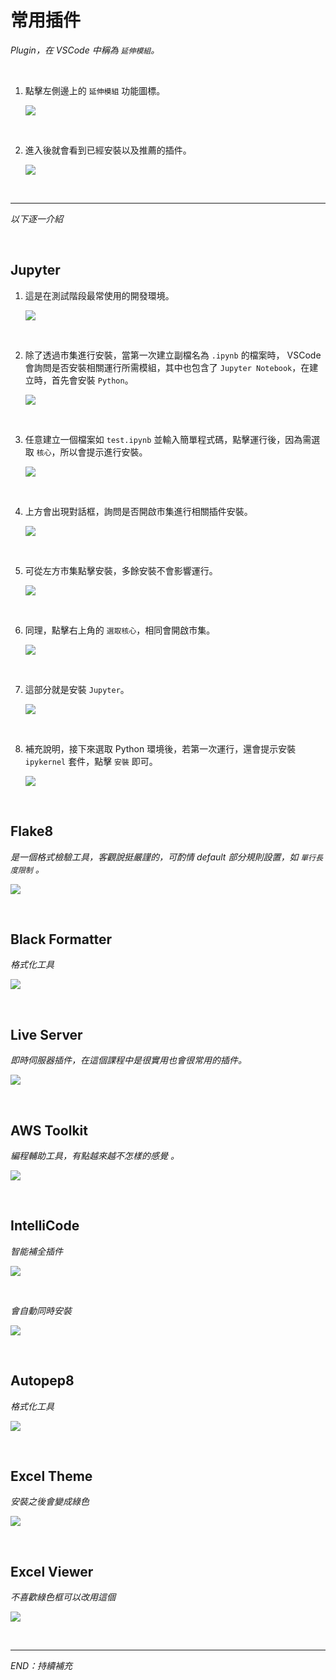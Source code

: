 # 常用插件

_Plugin，在 VSCode 中稱為 `延伸模組`。_

<br>

1. 點擊左側邊上的 `延伸模組` 功能圖標。

   ![](images/img_12.png)

<br>

2. 進入後就會看到已經安裝以及推薦的插件。

   ![](images/img_29.png)

<br>

---

_以下逐一介紹_

<br>

## Jupyter

1. 這是在測試階段最常使用的開發環境。

   ![](images/img_13.png)

<br>

2. 除了透過市集進行安裝，當第一次建立副檔名為 `.ipynb` 的檔案時， VSCode 會詢問是否安裝相關運行所需模組，其中也包含了 `Jupyter Notebook`，在建立時，首先會安裝 `Python`。

   ![](images/img_68.png)

<br>

3. 任意建立一個檔案如 `test.ipynb` 並輸入簡單程式碼，點擊運行後，因為需選取 `核心`，所以會提示進行安裝。

   ![](images/img_69.png)

<br>

4. 上方會出現對話框，詢問是否開啟市集進行相關插件安裝。

   ![](images/img_70.png)

<br>

5. 可從左方市集點擊安裝，多餘安裝不會影響運行。

   ![](images/img_71.png)

<br>

6. 同理，點擊右上角的 `選取核心`，相同會開啟市集。

   ![](images/img_72.png)

<br>

7. 這部分就是安裝 `Jupyter`。
   
   ![](images/img_73.png)

<br>

8. 補充說明，接下來選取 Python 環境後，若第一次運行，還會提示安裝 `ipykernel` 套件，點擊 `安裝` 即可。

   ![](images/img_74.png)

<br>

## Flake8

_是一個格式檢驗工具，客觀說挺嚴謹的，可酌情 default 部分規則設置，如 `單行長度限制` 。_

![](images/img_14.png)

<br>

## Black Formatter

_格式化工具_

![](images/img_15.png)

<br>

## Live Server

_即時伺服器插件，在這個課程中是很實用也會很常用的插件。_

![](images/img_16.png)

<br>

## AWS Toolkit

_編程輔助工具，有點越來越不怎樣的感覺 。_

![](images/img_17.png)

<br>

## IntelliCode

_智能補全插件_

![](images/img_18.png)

<br>

_會自動同時安裝_

![](images/img_19.png)

<br>

## Autopep8

_格式化工具_

![](images/img_20.png)

<br>

## Excel Theme

_安裝之後會變成綠色_

![](images/img_21.png)

<br>

## Excel Viewer

_不喜歡綠色框可以改用這個_

![](images/img_22.png)

<br>

---

_END：持續補充_
